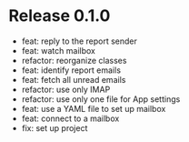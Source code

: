 # Release 0.1.0

 - feat: reply to the report sender
 - feat: watch mailbox
 - refactor: reorganize classes
 - feat: identify report emails
 - feat: fetch all unread emails
 - refactor: use only IMAP
 - refactor: use only one file for App settings
 - feat: use a YAML file to set up mailbox
 - feat: connect to a mailbox
 - fix: set up project
